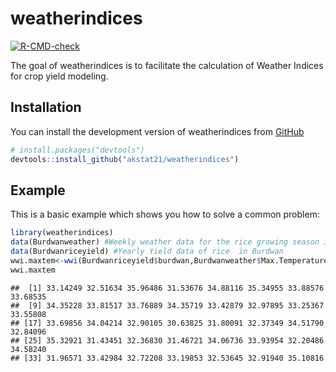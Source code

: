 
<!-- README.md is generated from README.Rmd. Please edit that file -->

# weatherindices

<!-- badges: start -->

[![R-CMD-check](https://github.com/akstat21/weatherindices/workflows/R-CMD-check/badge.svg)](https://github.com/akstat21/weatherindices/actions)
<!-- badges: end -->

The goal of weatherindices is to facilitate the calculation of Weather
Indices for crop yield modeling.

## Installation

You can install the development version of weatherindices from
[GitHub](https://github.com/akstat21/weatherindices)

``` r
# install.packages("devtools")
devtools::install_github("akstat21/weatherindices")
```

## Example

This is a basic example which shows you how to solve a common problem:

``` r
library(weatherindices)
data(Burdwanweather) #Weekly weather data for the rice growing season in Burdwan
data(Burdwanriceyield) #Yearly Yield data of rice  in Burdwan
wwi.maxtem<-wwi(Burdwanriceyield$burdwan,Burdwanweather$Max.Temperature)
wwi.maxtem
```

    ##  [1] 33.14249 32.51634 35.96486 31.53676 34.88116 35.34955 33.88576 33.68535
    ##  [9] 34.35228 33.81517 33.76889 34.35719 33.42879 32.97895 33.25367 33.55808
    ## [17] 33.69856 34.04214 32.90105 30.63825 31.80091 32.37349 34.51790 32.84096
    ## [25] 35.32921 31.43451 32.36830 31.46721 34.06736 33.93954 32.20486 34.58240
    ## [33] 31.96571 33.42984 32.72208 33.19853 32.53645 32.91940 35.10816
